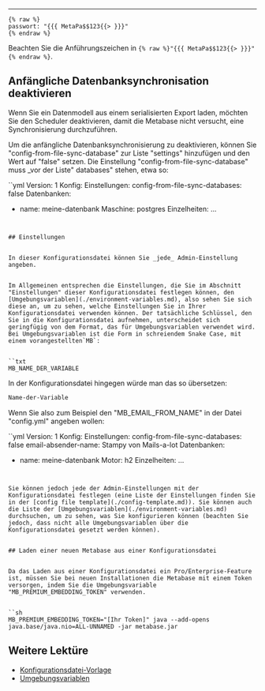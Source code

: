 ---


```
{% raw %}
passwort: "{{{ MetaPa$$123{{> }}}"
{% endraw %}
```


Beachten Sie die Anführungszeichen in `{% raw %}"{{{ MetaPa$$123{{> }}}"{% endraw %}`.


## Anfängliche Datenbanksynchronisation deaktivieren


Wenn Sie ein Datenmodell aus einem serialisierten Export laden, möchten Sie den Scheduler deaktivieren, damit die Metabase nicht versucht, eine Synchronisierung durchzuführen.


Um die anfängliche Datenbanksynchronisierung zu deaktivieren, können Sie "config-from-file-sync-database" zur Liste "settings" hinzufügen und den Wert auf "false" setzen. Die Einstellung "config-from-file-sync-database" muss _vor der Liste" databases" stehen, etwa so:


``yml
Version: 1
Konfig:
Einstellungen:
config-from-file-sync-databases: false
Datenbanken:
- name: meine-datenbank
Maschine: postgres
Einzelheiten: ...
```


## Einstellungen


In dieser Konfigurationsdatei können Sie _jede_ Admin-Einstellung angeben.


Im Allgemeinen entsprechen die Einstellungen, die Sie im Abschnitt "Einstellungen" dieser Konfigurationsdatei festlegen können, den [Umgebungsvariablen](./environment-variables.md), also sehen Sie sich diese an, um zu sehen, welche Einstellungen Sie in Ihrer Konfigurationsdatei verwenden können. Der tatsächliche Schlüssel, den Sie in die Konfigurationsdatei aufnehmen, unterscheidet sich geringfügig von dem Format, das für Umgebungsvariablen verwendet wird. Bei Umgebungsvariablen ist die Form in schreiendem Snake Case, mit einem vorangestellten`MB`:


``txt
MB_NAME_DER_VARIABLE
```


In der Konfigurationsdatei hingegen würde man das so übersetzen:


```txt
Name-der-Variable
```


Wenn Sie also zum Beispiel den "MB_EMAIL_FROM_NAME" in der Datei "config.yml" angeben wollen:


``yml
Version: 1
Konfig:
Einstellungen:
config-from-file-sync-databases: false
email-absender-name: Stampy von Mails-a-lot
Datenbanken:
- name: meine-datenbank
Motor: h2
Einzelheiten: ...
```


Sie können jedoch jede der Admin-Einstellungen mit der Konfigurationsdatei festlegen (eine Liste der Einstellungen finden Sie in der [config file template](./config-template.md)). Sie können auch die Liste der [Umgebungsvariablen](./environment-variables.md) durchsuchen, um zu sehen, was Sie konfigurieren können (beachten Sie jedoch, dass nicht alle Umgebungsvariablen über die Konfigurationsdatei gesetzt werden können).


## Laden einer neuen Metabase aus einer Konfigurationsdatei


Da das Laden aus einer Konfigurationsdatei ein Pro/Enterprise-Feature ist, müssen Sie bei neuen Installationen die Metabase mit einem Token versorgen, indem Sie die Umgebungsvariable "MB_PREMIUM_EMBEDDING_TOKEN" verwenden.


``sh
MB_PREMIUM_EMBEDDING_TOKEN="[Ihr Token]" java --add-opens java.base/java.nio=ALL-UNNAMED -jar metabase.jar
```


## Weitere Lektüre


- [Konfigurationsdatei-Vorlage](./config-template.md)
- [Umgebungsvariablen](./environment-variables.md)

